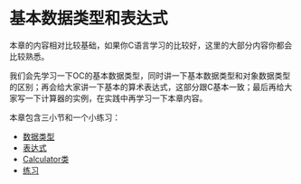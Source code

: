 # 基本数据类型和表达式

本章的内容相对比较基础，如果你C语言学习的比较好，这里的大部分内容你都会比较熟悉。

我们会先学习一下OC的基本数据类型，同时讲一下基本数据类型和对象数据类型的区别；再会给大家讲一下基本的算术表达式，这部分跟C基本一致；最后再给大家写一下计算器的实例，在实践中再学习一下本章内容。

本章包含三小节和一个小练习：

+ [数据类型](chapter2/datatype.md)
+ [表达式](chapter2/expression.md)
+ [Calculator类](chapter3/calculator_sample.md)
+ [练习](chapter3/exercise.md)